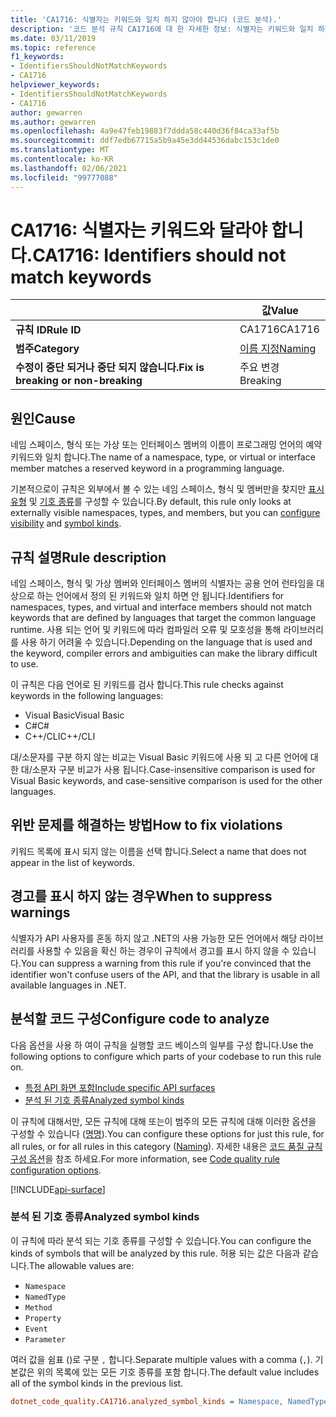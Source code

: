 ```yaml
---
title: 'CA1716: 식별자는 키워드와 일치 하지 않아야 합니다 (코드 분석).'
description: '코드 분석 규칙 CA1716에 대 한 자세한 정보: 식별자는 키워드와 일치 하지 않아야 합니다.'
ms.date: 03/11/2019
ms.topic: reference
f1_keywords:
- IdentifiersShouldNotMatchKeywords
- CA1716
helpviewer_keywords:
- IdentifiersShouldNotMatchKeywords
- CA1716
author: gewarren
ms.author: gewarren
ms.openlocfilehash: 4a9e47feb19883f7ddda58c440d36f84ca33af5b
ms.sourcegitcommit: ddf7edb67715a5b9a45e3dd44536dabc153c1de0
ms.translationtype: MT
ms.contentlocale: ko-KR
ms.lasthandoff: 02/06/2021
ms.locfileid: "99777088"
---
```

# <a name="ca1716-identifiers-should-not-match-keywords"></a><span data-ttu-id="aeccd-103">CA1716: 식별자는 키워드와 달라야 합니다.</span><span class="sxs-lookup"><span data-stu-id="aeccd-103">CA1716: Identifiers should not match keywords</span></span>

| | <span data-ttu-id="aeccd-104">값</span><span class="sxs-lookup"><span data-stu-id="aeccd-104">Value</span></span> |
|-|-|
| <span data-ttu-id="aeccd-105">**규칙 ID**</span><span class="sxs-lookup"><span data-stu-id="aeccd-105">**Rule ID**</span></span> |<span data-ttu-id="aeccd-106">CA1716</span><span class="sxs-lookup"><span data-stu-id="aeccd-106">CA1716</span></span>|
| <span data-ttu-id="aeccd-107">**범주**</span><span class="sxs-lookup"><span data-stu-id="aeccd-107">**Category**</span></span> |[<span data-ttu-id="aeccd-108">이름 지정</span><span class="sxs-lookup"><span data-stu-id="aeccd-108">Naming</span></span>](naming-warnings.md)|
| <span data-ttu-id="aeccd-109">**수정이 중단 되거나 중단 되지 않습니다.**</span><span class="sxs-lookup"><span data-stu-id="aeccd-109">**Fix is breaking or non-breaking**</span></span> |<span data-ttu-id="aeccd-110">주요 변경</span><span class="sxs-lookup"><span data-stu-id="aeccd-110">Breaking</span></span>|

## <a name="cause"></a><span data-ttu-id="aeccd-111">원인</span><span class="sxs-lookup"><span data-stu-id="aeccd-111">Cause</span></span>

<span data-ttu-id="aeccd-112">네임 스페이스, 형식 또는 가상 또는 인터페이스 멤버의 이름이 프로그래밍 언어의 예약 키워드와 일치 합니다.</span><span class="sxs-lookup"><span data-stu-id="aeccd-112">The name of a namespace, type, or virtual or interface member matches a reserved keyword in a programming language.</span></span>

<span data-ttu-id="aeccd-113">기본적으로이 규칙은 외부에서 볼 수 있는 네임 스페이스, 형식 및 멤버만을 찾지만 [표시 유형](#include-specific-api-surfaces) 및 [기호 종류](#analyzed-symbol-kinds)를 구성할 수 있습니다.</span><span class="sxs-lookup"><span data-stu-id="aeccd-113">By default, this rule only looks at externally visible namespaces, types, and members, but you can [configure visibility](#include-specific-api-surfaces) and [symbol kinds](#analyzed-symbol-kinds).</span></span>

## <a name="rule-description"></a><span data-ttu-id="aeccd-114">규칙 설명</span><span class="sxs-lookup"><span data-stu-id="aeccd-114">Rule description</span></span>

<span data-ttu-id="aeccd-115">네임 스페이스, 형식 및 가상 멤버와 인터페이스 멤버의 식별자는 공용 언어 런타임을 대상으로 하는 언어에서 정의 된 키워드와 일치 하면 안 됩니다.</span><span class="sxs-lookup"><span data-stu-id="aeccd-115">Identifiers for namespaces, types, and virtual and interface members should not match keywords that are defined by languages that target the common language runtime.</span></span> <span data-ttu-id="aeccd-116">사용 되는 언어 및 키워드에 따라 컴파일러 오류 및 모호성을 통해 라이브러리를 사용 하기 어려울 수 있습니다.</span><span class="sxs-lookup"><span data-stu-id="aeccd-116">Depending on the language that is used and the keyword, compiler errors and ambiguities can make the library difficult to use.</span></span>

<span data-ttu-id="aeccd-117">이 규칙은 다음 언어로 된 키워드를 검사 합니다.</span><span class="sxs-lookup"><span data-stu-id="aeccd-117">This rule checks against keywords in the following languages:</span></span>

- <span data-ttu-id="aeccd-118">Visual Basic</span><span class="sxs-lookup"><span data-stu-id="aeccd-118">Visual Basic</span></span>
- <span data-ttu-id="aeccd-119">C#</span><span class="sxs-lookup"><span data-stu-id="aeccd-119">C#</span></span>
- <span data-ttu-id="aeccd-120">C++/CLI</span><span class="sxs-lookup"><span data-stu-id="aeccd-120">C++/CLI</span></span>

<span data-ttu-id="aeccd-121">대/소문자를 구분 하지 않는 비교는 Visual Basic 키워드에 사용 되 고 다른 언어에 대 한 대/소문자 구분 비교가 사용 됩니다.</span><span class="sxs-lookup"><span data-stu-id="aeccd-121">Case-insensitive comparison is used for Visual Basic keywords, and case-sensitive comparison is used for the other languages.</span></span>

## <a name="how-to-fix-violations"></a><span data-ttu-id="aeccd-122">위반 문제를 해결하는 방법</span><span class="sxs-lookup"><span data-stu-id="aeccd-122">How to fix violations</span></span>

<span data-ttu-id="aeccd-123">키워드 목록에 표시 되지 않는 이름을 선택 합니다.</span><span class="sxs-lookup"><span data-stu-id="aeccd-123">Select a name that does not appear in the list of keywords.</span></span>

## <a name="when-to-suppress-warnings"></a><span data-ttu-id="aeccd-124">경고를 표시 하지 않는 경우</span><span class="sxs-lookup"><span data-stu-id="aeccd-124">When to suppress warnings</span></span>

<span data-ttu-id="aeccd-125">식별자가 API 사용자를 혼동 하지 않고 .NET의 사용 가능한 모든 언어에서 해당 라이브러리를 사용할 수 있음을 확신 하는 경우이 규칙에서 경고를 표시 하지 않을 수 있습니다.</span><span class="sxs-lookup"><span data-stu-id="aeccd-125">You can suppress a warning from this rule if you're convinced that the identifier won't confuse users of the API, and that the library is usable in all available languages in .NET.</span></span>

## <a name="configure-code-to-analyze"></a><span data-ttu-id="aeccd-126">분석할 코드 구성</span><span class="sxs-lookup"><span data-stu-id="aeccd-126">Configure code to analyze</span></span>

<span data-ttu-id="aeccd-127">다음 옵션을 사용 하 여이 규칙을 실행할 코드 베이스의 일부를 구성 합니다.</span><span class="sxs-lookup"><span data-stu-id="aeccd-127">Use the following options to configure which parts of your codebase to run this rule on.</span></span>

- [<span data-ttu-id="aeccd-128">특정 API 화면 포함</span><span class="sxs-lookup"><span data-stu-id="aeccd-128">Include specific API surfaces</span></span>](#include-specific-api-surfaces)
- [<span data-ttu-id="aeccd-129">분석 된 기호 종류</span><span class="sxs-lookup"><span data-stu-id="aeccd-129">Analyzed symbol kinds</span></span>](#analyzed-symbol-kinds)

<span data-ttu-id="aeccd-130">이 규칙에 대해서만, 모든 규칙에 대해 또는이 범주의 모든 규칙에 대해 이러한 옵션을 구성할 수 있습니다 ([명명](naming-warnings.md)).</span><span class="sxs-lookup"><span data-stu-id="aeccd-130">You can configure these options for just this rule, for all rules, or for all rules in this category ([Naming](naming-warnings.md)).</span></span> <span data-ttu-id="aeccd-131">자세한 내용은 [코드 품질 규칙 구성 옵션](../code-quality-rule-options.md)을 참조 하세요.</span><span class="sxs-lookup"><span data-stu-id="aeccd-131">For more information, see [Code quality rule configuration options](../code-quality-rule-options.md).</span></span>

[!INCLUDE[api-surface](~/includes/code-analysis/api-surface.md)]

### <a name="analyzed-symbol-kinds"></a><span data-ttu-id="aeccd-132">분석 된 기호 종류</span><span class="sxs-lookup"><span data-stu-id="aeccd-132">Analyzed symbol kinds</span></span>

<span data-ttu-id="aeccd-133">이 규칙에 따라 분석 되는 기호 종류를 구성할 수 있습니다.</span><span class="sxs-lookup"><span data-stu-id="aeccd-133">You can configure the kinds of symbols that will be analyzed by this rule.</span></span> <span data-ttu-id="aeccd-134">허용 되는 값은 다음과 같습니다.</span><span class="sxs-lookup"><span data-stu-id="aeccd-134">The allowable values are:</span></span>

- `Namespace`
- `NamedType`
- `Method`
- `Property`
- `Event`
- `Parameter`

<span data-ttu-id="aeccd-135">여러 값을 쉼표 ()로 구분 `,` 합니다.</span><span class="sxs-lookup"><span data-stu-id="aeccd-135">Separate multiple values with a comma (`,`).</span></span> <span data-ttu-id="aeccd-136">기본값은 위의 목록에 있는 모든 기호 종류를 포함 합니다.</span><span class="sxs-lookup"><span data-stu-id="aeccd-136">The default value includes all of the symbol kinds in the previous list.</span></span>

```ini
dotnet_code_quality.CA1716.analyzed_symbol_kinds = Namespace, NamedType, Method, Property, Event
```
